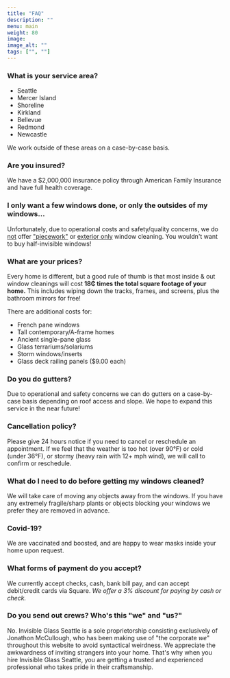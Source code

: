 ```yaml
---
title: "FAQ"
description: ""
menu: main
weight: 80
image: 
image_alt: ""
tags: ["", ""]
---
```

### What is your service area?
* Seattle
* Mercer Island
* Shoreline
* Kirkland
* Bellevue
* Redmond
* Newcastle

We work outside of these areas on a case-by-case basis.

### Are you insured?
We have a $2,000,000 insurance policy through American Family Insurance and have full health coverage.

### I only want a few windows done, or only the outsides of my windows...
Unfortunately, due to operational costs and safety/quality concerns, we do <u>not</u> offer <u>"piecework"</u> or <u>exterior only</u> window cleaning. You wouldn't want to buy half-invisible windows!

### What are your prices?
Every home is different, but a good rule of thumb is that most inside & out window cleanings will cost **18₵ times the total square footage of your home.** This includes wiping down the tracks, frames, and screens, plus the bathroom mirrors for free!

There are additional costs for:
* French pane windows 
* Tall contemporary/A-frame homes
* Ancient single-pane glass
* Glass terrariums/solariums
* Storm windows/inserts
* Glass deck railing panels ($9.00 each)

### Do you do gutters?
Due to operational and safety concerns we can do gutters on a case-by-case basis depending on roof access and slope. We hope to expand this service in the near future!

### Cancellation policy?
Please give 24 hours notice if you need to cancel or reschedule an appointment. If we feel that the weather is too hot (over 90°F) or cold (under 36°F), or stormy (heavy rain with 12+ mph wind), we will call to confirm or reschedule.

### What do I need to do before getting my windows cleaned?
We will take care of moving any objects away from the windows. If you have any extremely fragile/sharp plants or objects blocking your windows we prefer they are removed in advance.

### Covid-19?
We are vaccinated and boosted, and are happy to wear masks inside your home upon request.

### What forms of payment do you accept?
We currently accept checks, cash, bank bill pay, and can accept debit/credit cards via Square. *We offer a 3% discount for paying by cash or check.*

### Do you send out crews? Who's this "we" and "us?"
No. Invisible Glass Seattle is a sole proprietorship consisting exclusively of Jonathon McCullough, who has been making use of "the corporate *we*" throughout this website to avoid syntactical weirdness. We appreciate the awkwardness of inviting strangers into your home. That's why when you hire Invisible Glass Seattle, you are getting a trusted and experienced professional who takes pride in their craftsmanship.